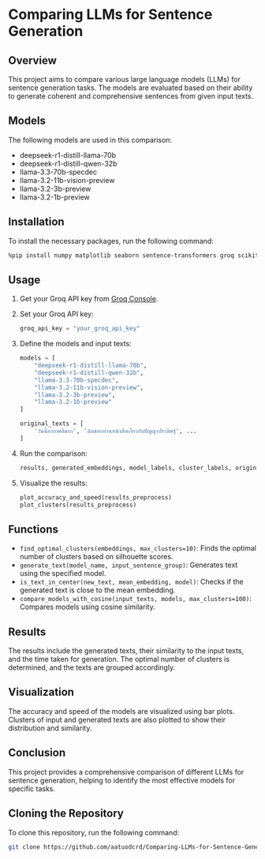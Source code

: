 # Comparing LLMs for Sentence Generation

## Overview

This project aims to compare various large language models (LLMs) for sentence generation tasks. The models are evaluated based on their ability to generate coherent and comprehensive sentences from given input texts.

## Models

The following models are used in this comparison:
- deepseek-r1-distill-llama-70b
- deepseek-r1-distill-qwen-32b
- llama-3.3-70b-specdec
- llama-3.2-11b-vision-preview
- llama-3.2-3b-preview
- llama-3.2-1b-preview

## Installation

To install the necessary packages, run the following command:
```bash
%pip install numpy matplotlib seaborn sentence-transformers groq scikit-learn -q
```

## Usage

1. Get your Groq API key from [Groq Console](https://console.groq.com/keys).

2. Set your Groq API key:
    ```python
    groq_api_key = "your_groq_api_key"
    ```

3. Define the models and input texts:
    ```python
    models = [
        "deepseek-r1-distill-llama-70b",
        "deepseek-r1-distill-qwen-32b",
        "llama-3.3-70b-specdec",
        "llama-3.2-11b-vision-preview",
        "llama-3.2-3b-preview",
        "llama-3.2-1b-preview"
    ]

    original_texts = [
        'วันนี้อากาศดีมาก', 'ฉันชอบอ่านหนังสือเกี่ยวกับปัญญาประดิษฐ์', ...
    ]
    ```

4. Run the comparison:
    ```python
    results, generated_embeddings, model_labels, cluster_labels, original_embeddings, clusters = compare_models_with_cosine(original_texts, models)
    ```

5. Visualize the results:
    ```python
    plot_accuracy_and_speed(results_preprocess)
    plot_clusters(results_preprocess)
    ```

## Functions

- `find_optimal_clusters(embeddings, max_clusters=10)`: Finds the optimal number of clusters based on silhouette scores.
- `generate_text(model_name, input_sentence_group)`: Generates text using the specified model.
- `is_text_in_center(new_text, mean_embedding, model)`: Checks if the generated text is close to the mean embedding.
- `compare_models_with_cosine(input_texts, models, max_clusters=100)`: Compares models using cosine similarity.

## Results

The results include the generated texts, their similarity to the input texts, and the time taken for generation. The optimal number of clusters is determined, and the texts are grouped accordingly.

## Visualization

The accuracy and speed of the models are visualized using bar plots. Clusters of input and generated texts are also plotted to show their distribution and similarity.

## Conclusion

This project provides a comprehensive comparison of different LLMs for sentence generation, helping to identify the most effective models for specific tasks.

## Cloning the Repository

To clone this repository, run the following command:
```bash
git clone https://github.com/aatuodcrd/Comparing-LLMs-for-Sentence-Generation.git
```
